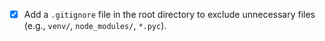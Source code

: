 - [x] Add a `.gitignore` file in the root directory to exclude unnecessary files (e.g., `venv/`, `node_modules/`, `*.pyc`).